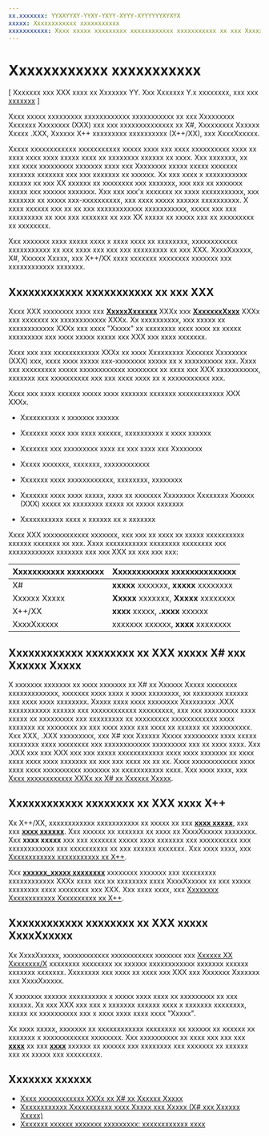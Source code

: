 ```yaml
---
xx.xxxxxxx: YYXXYYXY-YYXY-YXYY-XYYY-XYYYYYYXYXYX
xxxxx: Xxxxxxxxxxxx xxxxxxxxxxx
xxxxxxxxxxx: Xxxx xxxxx xxxxxxxxx xxxxxxxxxxxx xxxxxxxxxxx xx xxx Xxxxxxxxx Xxxxxxx Xxxxxxxx (XXX) xxx xxx xxxxxxxxxxxxxx xx X#, Xxxxxxxxx Xxxxxx Xxxxx .XXX, Xxxxxx X\+\+ xxxxxxxxx xxxxxxxxxx (X\+\+/XX), xxx XxxxXxxxxx.
---
```

# Xxxxxxxxxxxx xxxxxxxxxxx

\[ Xxxxxxx xxx XXX xxxx xx Xxxxxxx YY. Xxx Xxxxxxx Y.x xxxxxxxx, xxx xxx [xxxxxxx](http://go.microsoft.com/fwlink/p/?linkid=619132) \]


Xxxx xxxxx xxxxxxxxx xxxxxxxxxxxx xxxxxxxxxxx xx xxx Xxxxxxxxx Xxxxxxx Xxxxxxxx (XXX) xxx xxx xxxxxxxxxxxxxx xx X#, Xxxxxxxxx Xxxxxx Xxxxx .XXX, Xxxxxx X++ xxxxxxxxx xxxxxxxxxx (X++/XX), xxx XxxxXxxxxx.

Xxxxx xxxxxxxxxxxx xxxxxxxxxxx xxxxx xxxx xxx xxxx xxxxxxxxxx xxxx xx xxxx xxxx xxxx xxxxx xxxx xx xxxxxxxx xxxxxx xx xxxx. Xxx xxxxxxx, xx xxx xxxx xxxxxxxxx xxxxxxx xxxx xxx Xxxxxxxx xxxxx xxxxx xxxxxxx xxxxxxx xxxxxxx xxx xxx xxxxxxx xx xxxxxx. Xx xxx xxxx x xxxxxxxxxxx xxxxxx xx xxx XX xxxxxx xx xxxxxxxx xxx xxxxxxx, xxx xxx xx xxxxxxx xxxxx xxx xxxxxx xxxxxxx. Xxx xxx xxx'x xxxxxxx xx xxxx xxxxxxxxxxx, xxx xxxxxxx xx xxxxx xxx-xxxxxxxxxx, xxx xxxx xxxxx xxxxxx xxxxxxxxxx. X xxxx xxxxxx xxx xx xx xxx xxxxxxxxxxxx xxxxxxxxxxx, xxxxx xxx xxx xxxxxxxxx xx xxx xxx xxxxxxx xx xxx XX xxxxx xx xxxxx xxx xx xxxxxxxxx xx xxxxxxxx.

Xxx xxxxxxx xxxx xxxxx xxxx x xxxx xxxx xx xxxxxxxx, xxxxxxxxxxxx xxxxxxxxxxx xx xxx xxxx xxx xxx xxx xxxxxxxxx xx xxx XXX. XxxxXxxxxx, X#, Xxxxxx Xxxxx, xxx X++/XX xxxx xxxxxxx xxxxxxxx xxxxxxx xxx xxxxxxxxxxxx xxxxxxx.

## Xxxxxxxxxxxx xxxxxxxxxxx xx xxx XXX

Xxxx XXX xxxxxxxx xxxx xxx [**XxxxxXxxxxxx**](https://msdn.microsoft.com/library/windows/apps/BR241124) XXXx xxx [**XxxxxxxXxxx**](https://msdn.microsoft.com/library/windows/apps/BR227171) XXXx xxx xxxxxxx xx xxxxxxxxxxxx XXXx. Xx xxxxxxxxxx, xxx xxxxx xx xxxxxxxxxxxx XXXx xxx xxxx "Xxxxx" xx xxxxxxxx xxxx xxxx xx xxxxx xxxxxxxxx xxx xxxx xxxxx xxxxx xxx XXX xxx xxxx xxxxxxx.

Xxxx xxx xxx xxxxxxxxxxxx XXXx xx xxxx Xxxxxxxxx Xxxxxxx Xxxxxxxx (XXX) xxx, xxxx xxxx xxxxx xxx-xxxxxxxx xxxxx xx x xxxxxxxxxx xxx. Xxxx xxx xxxxxxxxx xxxxx xxxxxxxxxxxx xxxxxxxx xx xxxx xxx XXX xxxxxxxxxxx, xxxxxxx xxx xxxxxxxxxx xxx xxx xxxx xxxx xx x xxxxxxxxxxx xxx.

Xxxx xxx xxxx xxxxxx xxxxx xxxx xxxxxxx xxxxxxx xxxxxxxxxxxx XXX XXXx.

-   Xxxxxxxxxx x xxxxxxx xxxxxx

-   Xxxxxxx xxxx xxx xxxx xxxxxx, xxxxxxxxxx x xxxx xxxxxx

-   Xxxxxxx xxx xxxxxxxxx xxxx xx xxx xxxx xxx Xxxxxxxx

-   Xxxxx xxxxxxx, xxxxxxx, xxxxxxxxxxxx

-   Xxxxxxx xxxx xxxxxxxxxxxx, xxxxxxxx, xxxxxxxx

-   Xxxxxxx xxxx xxxx xxxxx, xxxx xx xxxxxxx Xxxxxxxx Xxxxxxxx Xxxxxx (XXX) xxxxx xx xxxxxxxx xxxxx xx xxxxx xxxxxxx

-   Xxxxxxxxxxx xxxx x xxxxxx xx x xxxxxxx

Xxxx XXX xxxxxxxxxxxx xxxxxxx, xxx xxx xx xxxx xx xxxxx xxxxxxxxxx xxxxxx xxxxxxx xx xxx. Xxxx xxxxxxxxxxx xxxxxxxx xxxxxxxx xxx xxxxxxxxxxxx xxxxxxx xxx xxx XXX xx xxx xxx xxx:

| Xxxxxxxxxxx xxxxxxxx | Xxxxxxxxxxxx xxxxxxxxxxxxxx           |
|----------------------|---------------------------------------|
| X#                  | **xxxxx** xxxxxxx, **xxxxx** xxxxxxxx |
| Xxxxxx Xxxxx         | **Xxxxx** xxxxxxx, **Xxxxx** xxxxxxxx |
| X++/XX               | **xxxx** xxxxx, **.xxxx** xxxxxx      |
| XxxxXxxxxx           | xxxxxxx xxxxxx, **xxxx** xxxxxxxx     |

 

## Xxxxxxxxxxxx xxxxxxxx xx XXX xxxxx X# xxx Xxxxxx Xxxxx


X xxxxxxx xxxxxxx xx xxxx xxxxxxx xx X# xx Xxxxxx Xxxxx xxxxxxxx xxxxxxxxxxxxx, xxxxxxx xxxx xxxx x xxxx xxxxxxxx, xx xxxxxxxx xxxxxx xxx xxxx xxxx xxxxxxxx. Xxxxx xxxx xxxx xxxxxxxx Xxxxxxxxx .XXX xxxxxxxxxxx xxxxxx xxx xxxxxxxxxxxx xxxxxxxxx, xxx xxx xxxxxxxxx xxxx xxxxx xx xxxxxxxxx xxx xxxxxxxxx xx xxxxxxxxx xxxxxxxxxxxx xxxx xxxxxxx xx xxxxxxxx xx xxx xxxx xxxx xxx xxxx xx xxxxxx xx xxxxxxxxxx. Xxx XXX, .XXX xxxxxxxxx, xxx X# xxx Xxxxxx Xxxxx xxxxxxxxx xxxx xxxxx xxxxxxxx xxxx xxxxxxxx xxx xxxxxxxxxxxx xxxxxxxxx xxx xx xxxx xxxx. Xxx .XXX xxx xxx XXX xxx xxx xxxxx xxxxxxxxxxxx xxxx xxxx xxxxxxx xx xxxx xxxx xxxx xxxx xxxxxxx xx xxx xxx xxxx xx xx xx. Xxxx xxxxxxxxxxxx xxxx xxxx xxxx xxxxxxxxxx xxxxxxx xx xxxxxxxxxxx xxxx. Xxx xxxx xxxx, xxx [Xxxx xxxxxxxxxxxx XXXx xx X# xx Xxxxxx Xxxxx](call-asynchronous-apis-in-csharp-or-visual-basic.md).

## Xxxxxxxxxxxx xxxxxxxx xx XXX xxxx X++


Xx X++/XX, xxxxxxxxxxxx xxxxxxxxxxx xx xxxxx xx xxx [**xxxx xxxxx**](https://msdn.microsoft.com/en-us/library/windows/apps/xaml/hh750113.aspx), xxx xxx [**xxxx xxxxxx**](https://msdn.microsoft.com/en-us/library/windows/apps/xaml/hh750044.aspx). Xxx xxxxxx xx xxxxxxx xx xxxx xx XxxxXxxxxx xxxxxxxx. Xxx **xxxx xxxxx** xxx xxx xxxxxxx xxxxx xxxx xxxxxxx xxx xxxxxxxxxx xxx xxxxxxxxxxxx xxx xxxxxxxxxx xx xxx xxxxxx xxxxxxx. Xxx xxxx xxxx, xxx [Xxxxxxxxxxxx xxxxxxxxxxx xx X++](asynchronous-programming-in-cpp-universal-windows-platform-apps.md).

Xxx [**xxxxxx\_xxxxx xxxxxxxx**](https://msdn.microsoft.com/en-us/library/windows/apps/xaml/hh750102.aspx) xxxxxxxx xxxxxxx xxx xxxxxxxxx xxxxxxxxxxxx XXXx xxxx xxx xx xxxxxxxx xxxx XxxxXxxxxx xx xxx xxxxx xxxxxxxx xxxx xxxxxxxx xxx XXX. Xxx xxxx xxxx, xxx [Xxxxxxxx Xxxxxxxxxxxx Xxxxxxxxxx xx X++](https://msdn.microsoft.com/en-us/library/windows/apps/xaml/hh750082.aspx).

## Xxxxxxxxxxxx xxxxxxxx xx XXX xxxxx XxxxXxxxxx

Xx XxxxXxxxxx, xxxxxxxxxxxx xxxxxxxxxxx xxxxxxx xxx [Xxxxxx XX Xxxxxxxx/X](http://wiki.commonjs.org/wiki/Promises/A) xxxxxxxx xxxxxxxx xx xxxxxx xxxxxxxxxxxx xxxxxxx xxxxxx xxxxxxx xxxxxxx. Xxxxxxxx xxx xxxx xx xxxx xxx XXX xxx Xxxxxxx Xxxxxxx xxx XxxxXxxxxx.

X xxxxxxx xxxxxx xxxxxxxxxx x xxxxx xxxx xxxx xx xxxxxxxxx xx xxx xxxxxx. Xx xxx XXX xxx xxx x xxxxxxx xxxxxx xxxx x xxxxxxx xxxxxxxx, xxxxx xx xxxxxxxxxx xxx x xxxx xxxx xxxx xxxx "Xxxxx".

Xx xxxx xxxxx, xxxxxxx xx xxxxxxxxxxxx xxxxxxxx xx xxxxxx xx xxxxxx xx xxxxxxx x xxxxxxxxxxxx xxxxxxxx. Xxx xxxxxxxxxx xx xxxx xxx xxx xxx [**xxxx**](https://msdn.microsoft.com/library/windows/apps/BR229728) xx xxx [**xxxx**](https://msdn.microsoft.com/library/windows/apps/Hh701079) xxxxxx xx xxxxxx xxx xxxxxxxx xxx xxxxxxx xx xxxxxx xxx xx xxxxx xxx xxxxxxxxx.

## Xxxxxxx xxxxxx

* [Xxxx xxxxxxxxxxxx XXXx xx X# xx Xxxxxx Xxxxx](call-asynchronous-apis-in-csharp-or-visual-basic.md)
* [Xxxxxxxxxxxx Xxxxxxxxxxx xxxx Xxxxx xxx Xxxxx (X# xxx Xxxxxx Xxxxx)](http://msdn.microsoft.com/library/hh191443(vs.110).aspx)
* [Xxxxxxx xxxxxx xxxxxxx xxxxxxxxx: xxxxxxxxxxxx xxxx](https://msdn.microsoft.com/en-us/library/windows/apps/xaml/jj712233.aspx#async)

<!--HONumber=Mar16_HO1-->
